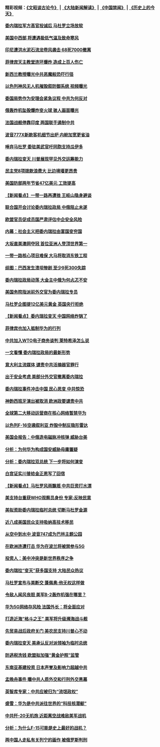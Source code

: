 #### 精彩视频：[《文昭谈古论今》](https://github.com/gfw-breaker/wenzhao/blob/master/README.md?t=01272130) | [《大陆新闻解读》](https://github.com/gfw-breaker/ntdtv-comedy/blob/master/README.md?t=01272130) | [《中国禁闻》](https://github.com/gfw-breaker/ntdtv-news/blob/master/README.md?t=01272130) | [《历史上的今天》](https://github.com/gfw-breaker/today-in-history/blob/master/README.md?t=01272130) 

#### [委内瑞拉军方高官投诚后 马杜罗立场放软](../pages/nsc418/n11006068.md?t=01272130) 

#### [美国中西部 将遭遇极低气温及致命寒风](../pages/nsc418/n11006119.md?t=01272130) 

#### [印尼遭洪水泥石流龙卷风袭击 68死7000撤离](../pages/nsc418/n11005923.md?t=01272130) 

#### [菲律宾天主教堂连环爆炸 造成上百人伤亡](../pages/nsc418/n11005733.md?t=01272130) 

#### [新西兰教授曝光中共恶魔般恐吓行径](../pages/nsc418/n11004756.md?t=01272130) 

#### [以色列神风无人机摧毁叙防御系统 视频曝光](../pages/nsc418/n11005042.md?t=01272130) 

#### [委国局势作为安理会紧急议程 中共为何反对](../pages/nsc418/n11005469.md?t=01272130) 

#### [俄轰炸机坠毁爆炸变火球 骇人画面曝光](../pages/nsc418/n11005421.md?t=01272130) 

#### [法国战舰停靠印度 两国联手遏制中共](../pages/nsc418/n11005288.md?t=01272130) 

#### [波音777X新款客机细节出炉 内舱加宽更省油](../pages/nsc418/n11005089.md?t=01272130) 

#### [唾弃马杜罗 委驻美武官吁同胞支持瓜伊多](../pages/nsc418/n11004923.md?t=01272130) 

#### [委内瑞拉变天 川普展现罕见外交运筹能力](../pages/nsc418/n11004848.md?t=01272130) 

#### [民主党8项拨款浪费大 比边境墙更昂贵](../pages/nsc418/n11004806.md?t=01272130) 

#### [美国防部两年节省47亿美元 工效提高](../pages/nsc418/n11004731.md?t=01272130) 

#### [【新闻看点】一带一路再遭挫 王岐山隐身避谈](../pages/nsc418/n11004511.md?t=01272130) 

#### [联合国开会讨论委内瑞拉政局 中俄阻止未遂](../pages/nsc418/n11004660.md?t=01272130) 

#### [欧盟官员促成员国严肃评估中企安全风险](../pages/nsc418/n11004719.md?t=01272130) 

#### [内幕：社会主义把委内瑞拉由富国变穷国](../pages/nsc418/n11004524.md?t=01272130) 

#### [大坂直美澳网夺冠 首位亚洲人登顶世界第一](../pages/nsc418/n11004368.md?t=01272130) 

#### [一带一路核心项目难保 大马将取消东铁工程](../pages/nsc418/n11004028.md?t=01272130) 

#### [组图：巴西发生溃坝惨剧 至少9死300失踪](../pages/nsc418/n11003193.md?t=01272130) 

#### [委内瑞拉政局动荡 大金主中俄为何忐忑不安](../pages/nsc418/n11002551.md?t=01272130) 

#### [美国务院指派前外交官为委内瑞拉专员](../pages/nsc418/n11002915.md?t=01272130) 

#### [马杜罗企图提12亿美元黄金 英国央行拒绝](../pages/nsc418/n11002812.md?t=01272130) 

#### [【新闻看点】委内瑞拉变天 中国网络炸锅了](../pages/nsc418/n11002302.md?t=01272130) 

#### [菲律宾也加入抵制华为的行列](../pages/nsc418/n11002576.md?t=01272130) 

#### [中共加入WTO电子商务谈判 莱特希泽怎么说](../pages/nsc418/n11002384.md?t=01272130) 

#### [一文看懂 委内瑞拉政局的最新形势](../pages/nsc418/n11002529.md?t=01272130) 

#### [意大利主流媒体 谴责中共活摘器官罪行](../pages/nsc418/n11001368.md?t=01272130) 

#### [出于安全考虑 美部分外交官撤离委内瑞拉](../pages/nsc418/n11002327.md?t=01272130) 

#### [委内瑞拉事件冲击中国 民心思变 中共惊恐](../pages/nsc418/n11002075.md?t=01272130) 

#### [神韵西班牙演出被取消 欧洲政要谴责中共](../pages/nsc418/n11000488.md?t=01272130) 

#### [全球第二大移动运营商在核心网络暂禁华为](../pages/nsc418/n11001905.md?t=01272130) 

#### [以色列F-16空袭叙利亚 炸毁中制反隐形雷达](../pages/nsc418/n11001407.md?t=01272130) 

#### [美国会报告：中俄造电磁脉冲核弹 威胁台美](../pages/nsc418/n11001011.md?t=01272130) 

#### [分析：为何华为构成国安威胁毋庸置疑](../pages/nsc418/n10999862.md?t=01272130) 

#### [分析：委内瑞拉双总统 下一步将如何演变](../pages/nsc418/n10999629.md?t=01272130) 

#### [白宫证实川普给金正恩写了回信](../pages/nsc418/n11000066.md?t=01272130) 

#### [【新闻看点】马杜罗风雨飘摇 中共巨资打水漂](../pages/nsc418/n10999627.md?t=01272130) 

#### [美支持台重获WHO观察员身份 专家:反映民意](../pages/nsc418/n10999901.md?t=01272130) 

#### [美拟资助委内瑞拉临时总统 切断马杜罗金源](../pages/nsc418/n10999926.md?t=01272130) 

#### [近八成美国民众支持吸纳高技术移民](../pages/nsc418/n10999709.md?t=01272130) 

#### [从空中到水中 波音747成为巴林主题公园](../pages/nsc418/n10999837.md?t=01272130) 

#### [在欧洲连遭打击 华为在波兰将被禁参与5G](../pages/nsc418/n10999590.md?t=01272130) 

#### [投资人：美中冲突是新世界秩序之争](../pages/nsc418/n10999607.md?t=01272130) 

#### [委内瑞拉“变天”获多国支持 大陆民众热议](../pages/nsc418/n10998690.md?t=01272130) 

#### [马杜罗宣布与美断交 蓬佩奥:他无权这样做](../pages/nsc418/n10997982.md?t=01272130) 

#### [令敌人闻风丧胆 美军B-2轰炸机强在哪里？](../pages/nsc418/n10998237.md?t=01272130) 

#### [华为5G网络存风险 法国外长：将全面应对](../pages/nsc418/n10997576.md?t=01272130) 

#### [打造近海“格斗之王” 美军将升级濒海战斗舰](../pages/nsc418/n10997532.md?t=01272130) 

#### [先贸易战后政府关门 美农民支持川普心不动](../pages/nsc418/n10997328.md?t=01272130) 

#### [委内瑞拉变天 美承认反对派领袖为临时总统](../pages/nsc418/n10997224.md?t=01272130) 

#### [防逃税洗钱 欧盟拟加强“黄金护照”监管](../pages/nsc418/n10997109.md?t=01272130) 

#### [东南亚基建投资 日本声誉及影响力超越中共](../pages/nsc418/n10997070.md?t=01272130) 

#### [孟晚舟事件 曝中共人质外交和行刑外交黑幕](../pages/nsc418/n10996956.md?t=01272130) 

#### [英智库专家：中共应被归为“流氓政权”](../pages/nsc418/n10996770.md?t=01272130) 

#### [盛雪：华为是中共派往世界的“科技核潜艇”](../pages/nsc418/n10994122.md?t=01272130) 

#### [中共歼-20无机炮 近距离空战难敌美军战机](../pages/nsc418/n10996027.md?t=01272130) 

#### [分析：为什么F-15可能是史上最好的战机？](../pages/nsc418/n10995667.md?t=01272130) 

#### [两中国人走私有关列宁的画作 被俄罗斯判刑](../pages/nsc418/n10992331.md?t=01272130) 

